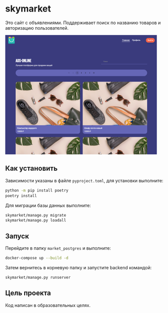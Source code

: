 # skymarket

Это сайт с объявлениями. Поддерживает поиск по названию товаров и авторизацию пользователей.

<img src="site.png" alt="site" style="height: 380px;" />


## Как установить

Зависимости указаны в файле `pyproject.toml`, для установки выполните:

```sh
python -m pip install poetry
poetry install
```

Для миграции базы данных выполните:

```sh
skymarket/manage.py migrate
skymarket/manage.py loadall
```


## Запуск

Перейдите в папку `market_postgres` и выполните:

```sh
docker-compose up --build -d  
```

Затем вернитесь в корневую папку и запустите backend командой:

```sh
skymarket/manage.py runserver
```


## Цель проекта

Код написан в образовательных целях.
